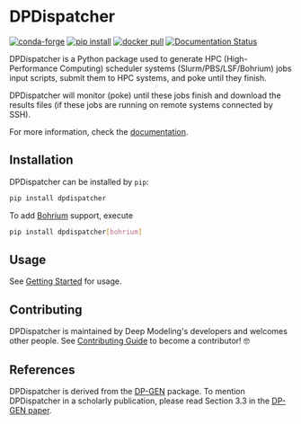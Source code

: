 # DPDispatcher

[![conda-forge](https://img.shields.io/conda/dn/conda-forge/dpdispatcher?color=red&label=conda-forge&logo=conda-forge)](https://anaconda.org/conda-forge/dpdispatcher)
[![pip install](https://img.shields.io/pypi/dm/dpdispatcher?label=pip%20install&logo=pypi)](https://pypi.org/project/dpdispatcher)
[![docker pull](https://img.shields.io/docker/pulls/dptechnology/dpdispatcher?logo=docker)](https://hub.docker.com/r/dptechnology/dpdispatcher)
[![Documentation Status](https://readthedocs.org/projects/dpdispatcher/badge/)](https://dpdispatcher.readthedocs.io/)

DPDispatcher is a Python package used to generate HPC (High-Performance Computing) scheduler systems (Slurm/PBS/LSF/Bohrium) jobs input scripts, submit them to HPC systems, and poke until they finish.

DPDispatcher will monitor (poke) until these jobs finish and download the results files (if these jobs are running on remote systems connected by SSH).

For more information, check the [documentation](https://dpdispatcher.readthedocs.io/).

## Installation

DPDispatcher can be installed by `pip`:

```bash
pip install dpdispatcher
```

To add [Bohrium](https://bohrium.dp.tech/) support, execute

```bash
pip install dpdispatcher[bohrium]
```

## Usage

See [Getting Started](https://dpdispatcher.readthedocs.io/en/latest/getting-started.html) for usage.

## Contributing

DPDispatcher is maintained by Deep Modeling's developers and welcomes other people.
See [Contributing Guide](CONTRIBUTING.md) to become a contributor! 🤓

## References

DPDispatcher is derived from the [DP-GEN](https://github.com/deepmodeling/dpgen) package. To mention DPDispatcher in a scholarly publication, please read Section 3.3 in the [DP-GEN paper](https://doi.org/10.1016/j.cpc.2020.107206).
